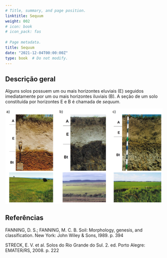 ```yaml
---
# Title, summary, and page position.
linktitle: Sequum
weight: 002
# icon: book
# icon_pack: fas

# Page metadata.
title: Sequum
date: "2021-12-04T00:00:00Z"
type: book  # Do not modify.
---
```


## Descrição geral

Alguns solos possuem um ou mais horizontes eluviais (E) seguidos imediatamente por um ou mais horizontes iluviais (B).
A seção de um solo constituída por horizontes E e B é chamada de _sequum_.

![Sequum](sequum.png "Solos com presença de sequum e paisagens de ocorrência. a) Argissolo Vermelho-Amarelo Distrófico arênico; b) Planossolo Háplico Eutrófico arênico; c) Planossolo Háplico Eutrófico solódico.")

## Referências

FANNING, D. S.; FANNING, M. C. B. Soil: Morphology, genesis, and classification. New York: John Wiley & Sons, I989. p. 394

STRECK, E. V. et al. Solos do Rio Grande do Sul. 2. ed. Porto Alegre: EMATER/RS, 2008. p. 222
